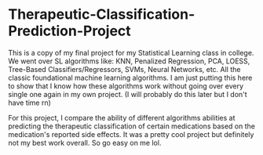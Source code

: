 # Therapeutic-Classification-Prediction-Project

This is a copy of my final project for my Statistical Learning class in college. We went over SL algorithms like: KNN, Penalized Regression, PCA, LOESS, Tree-Based Classifiers/Regressors, SVMs, Neural Networks, etc. All the classic foundational machine learning algorithms. I am just putting this here to show that I know how these algorithms work without going over every single one again in my own project. (I will probably do this later but I don't have time rn)

For this project, I compare the ability of different algorithms abilities at predicting the therapeutic classification of certain medications based on the medication's reported side effects. It was a pretty cool project but definitely not my best work overall. So go easy on me lol.  
